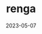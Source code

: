 ---
title: renga
date: 2023-05-07
image: https://cdn.tohu-sand.com/illust/2023-05-07.png
mediumImage: https://cdn.tohu-sand.com/illust/2023-05-07_medium.png
thumbnail: https://cdn.tohu-sand.com/illust/2023-05-07_thumb.png
tags: ["オリジナル"]
description: 赤レンガ倉庫行った時、全然倉庫じゃなくてびっくりした。
---
